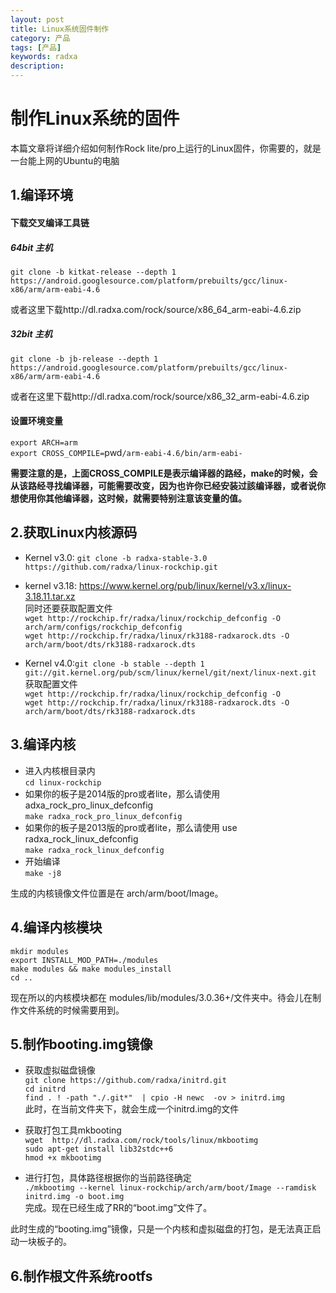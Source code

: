```yaml
---
layout: post
title: Linux系统固件制作
category: 产品
tags: [产品]
keywords: radxa
description: 
---
```


# 制作Linux系统的固件

本篇文章将详细介绍如何制作Rock lite/pro上运行的Linux固件，你需要的，就是一台能上网的Ubuntu的电脑  

## 1.编译环境  

#### 下载交叉编译工具链  

##### 64bit 主机  
  `git clone -b kitkat-release --depth 1 https://android.googlesource.com/platform/prebuilts/gcc/linux-x86/arm/arm-eabi-4.6`  
  
或者这里下载http://dl.radxa.com/rock/source/x86_64_arm-eabi-4.6.zip   

##### 32bit 主机  
  `git clone -b jb-release --depth 1 https://android.googlesource.com/platform/prebuilts/gcc/linux-x86/arm/arm-eabi-4.6`  
  
或者在这里下载http://dl.radxa.com/rock/source/x86_32_arm-eabi-4.6.zip  

#### 设置环境变量  

  `export ARCH=arm`  
  `export CROSS_COMPILE=`pwd`/arm-eabi-4.6/bin/arm-eabi-`
  
  **需要注意的是，上面CROSS_COMPILE是表示编译器的路经，make的时候，会从该路经寻找编译器，可能需要改变，因为也许你已经安装过該编译器，或者说你想使用你其他编译器，这时候，就需要特别注意该变量的值。**  
  
## 2.获取Linux内核源码  

* Kernel v3.0:
`git clone -b radxa-stable-3.0 https://github.com/radxa/linux-rockchip.git`  
* kernel v3.18:
https://www.kernel.org/pub/linux/kernel/v3.x/linux-3.18.11.tar.xz  
同时还要获取配置文件  
`wget http://rockchip.fr/radxa/linux/rockchip_defconfig -O arch/arm/configs/rockchip_defconfig`  
`wget http://rockchip.fr/radxa/linux/rk3188-radxarock.dts -O arch/arm/boot/dts/rk3188-radxarock.dts`  

* Kernel v4.0:`git clone -b stable --depth 1 git://git.kernel.org/pub/scm/linux/kernel/git/next/linux-next.git`  
  获取配置文件  
  `wget http://rockchip.fr/radxa/linux/rockchip_defconfig -O`  
  `wget http://rockchip.fr/radxa/linux/rk3188-radxarock.dts -O arch/arm/boot/dts/rk3188-radxarock.dts`  

## 3.编译内核  

* 进入内核根目录内  
  `cd linux-rockchip`  
* 如果你的板子是2014版的pro或者lite，那么请使用adxa_rock_pro_linux_defconfig  
  `make radxa_rock_pro_linux_defconfig`  
* 如果你的板子是2013版的pro或者lite，那么请使用 use radxa_rock_linux_defconfig  
  `make radxa_rock_linux_defconfig`  
* 开始编译  
  `make -j8`  

生成的内核镜像文件位置是在 arch/arm/boot/Image。  

## 4.编译内核模块  

  `mkdir modules`  
  `export INSTALL_MOD_PATH=./modules`  
  `make modules && make modules_install`  
  `cd ..`  
  
现在所以的内核模块都在 modules/lib/modules/3.0.36+/文件夹中。待会儿在制作文件系统的时候需要用到。  

## 5.制作booting.img镜像  

* 获取虚拟磁盘镜像  
  `git clone https://github.com/radxa/initrd.git`  
  `cd initrd`  
  `find . ! -path "./.git*"  | cpio -H newc  -ov > initrd.img`  
  此时，在当前文件夹下，就会生成一个initrd.img的文件  
  
* 获取打包工具mkbooting  
`wget  http://dl.radxa.com/rock/tools/linux/mkbootimg`  
`sudo apt-get install lib32stdc++6`  
`hmod +x mkbootimg`  

* 进行打包，具体路径根据你的当前路径确定  
  `./mkbootimg --kernel linux-rockchip/arch/arm/boot/Image --ramdisk initrd.img -o boot.img`  
  完成。现在已经生成了RR的“boot.img”文件了。 

此时生成的“booting.img”镜像，只是一个内核和虚拟磁盘的打包，是无法真正启动一块板子的。  

## 6.制作根文件系统rootfs  



